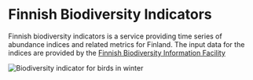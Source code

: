 # Finnish Biodiversity Indicators

Finnish biodiversity indicators is a service providing time series of abundance indices and related metrics for Finland. The input data for the indices are provided by the [Finnish Biodiversity Information Facility](https://laji.fi "FinBIF")

![Biodiversity indicator for birds in winter](https://indicators.laji.fi/svg/wb "Winter Birds")
